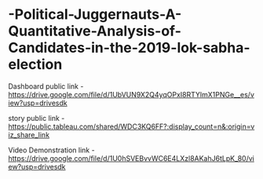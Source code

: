 # -Political-Juggernauts-A-Quantitative-Analysis-of-Candidates-in-the-2019-lok-sabha-election


Dashboard public link -https://drive.google.com/file/d/1UbVUN9X2Q4yqOPxI8RTYlmX1PNGe__es/view?usp=drivesdk

story public link -https://public.tableau.com/shared/WDC3KQ6FF?:display_count=n&:origin=viz_share_link

Video Demonstration link -https://drive.google.com/file/d/1U0hSVEBvvWC6E4LXzl8AKahJ6tLpK_80/view?usp=drivesdk


